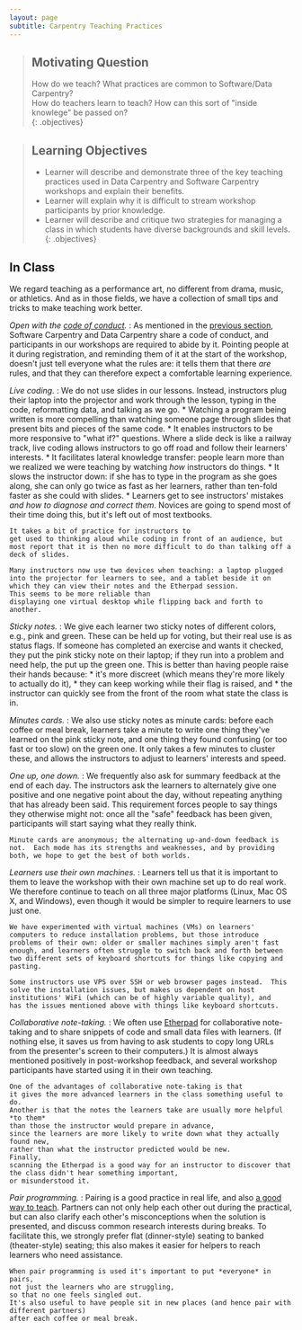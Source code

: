 ```yaml
---
layout: page
subtitle: Carpentry Teaching Practices
---
```

> ## Motivating Question
> How do we teach?  What practices are common to Software/Data Carpentry?  
> How do teachers learn to teach?  How can this sort of "inside knowlege" be 
> passed on?  
{: .objectives}

> ## Learning Objectives
>
> *   Learner will describe and demonstrate three of the key teaching practices
>     used in Data Carpentry and Software Carpentry workshops
>     and explain their benefits.
> *   Learner will explain why it is difficult to stream workshop participants by prior knowledge.
> *   Learner will describe and critique
>     two strategies for managing a class in which students have diverse backgrounds and skill levels.
{: .objectives}

## In Class

We regard teaching as a performance art,
no different from drama, music, or athletics.
And as in those fields,
we have a collection of small tips and tricks to make teaching work better.

*Open with the [code of conduct](http://software-carpentry.org/conduct.html).*
:   As mentioned in the [previous section](07-motivation.html),
    Software Carpentry and Data Carpentry share a code of conduct,
    and participants in our workshops are required to abide by it.
    Pointing people at it during registration,
    and reminding them of it at the start of the workshop,
    doesn't just tell everyone what the rules are:
    it tells them that there *are* rules,
    and that they can therefore expect a comfortable learning experience.

*Live coding.*
:   We do not use slides in our lessons.
    Instead, instructors plug their laptop into the projector
    and work through the lesson,
    typing in the code,
    reformatting data,
    and talking as we go.
    *   Watching a program being written is more compelling than
        watching someone page through slides that present bits and pieces of the same code.
    *   It enables instructors to be more responsive to "what if?" questions.
        Where a slide deck is like a railway track,
        live coding allows instructors to go off road and follow their learners' interests.
    *   It facilitates lateral knowledge transfer:
        people learn more than we realized we were teaching by watching *how* instructors do things.
    *   It slows the instructor down:
        if she has to type in the program as she goes along,
        she can only go twice as fast as her learners,
        rather than ten-fold faster as she could with slides.
    *   Learners get to see instructors' mistakes *and how to diagnose and correct them*.
        Novices are going to spend most of their time doing this,
        but it's left out of most textbooks.

    It takes a bit of practice for instructors to
    get used to thinking aloud while coding in front of an audience, but
    most report that it is then no more difficult to do than talking off a
    deck of slides.

    Many instructors now use two devices when teaching: a laptop plugged
    into the projector for learners to see, and a tablet beside it on
    which they can view their notes and the Etherpad session.
    This seems to be more reliable than
    displaying one virtual desktop while flipping back and forth to
    another.

*Sticky notes.*
:   We give each learner two sticky notes of different colors,
    e.g., pink and green.
    These can be held up for voting,
    but their real use is as status flags.
    If someone has completed an exercise and wants it checked,
    they put the pink sticky note on their laptop;
    if they run into a problem and need help,
    the put up the green one.
    This is better than having people raise their hands because:
    *   it's more discreet (which means they're more likely to actually do it),
    *   they can keep working while their flag is raised, and
    *   the instructor can quickly see from the front of the room
        what state the class is in.

*Minutes cards.*
:   We also use sticky notes as minute cards: before each coffee or
    meal break, learners take a minute to write one thing they've
    learned on the pink sticky note, and one thing they found
    confusing (or too fast or too slow) on the green one. It only
    takes a few minutes to cluster these, and allows the instructors
    to adjust to learners' interests and speed.

*One up, one down.*
:   We frequently also ask for summary feedback at the end of each day.
    The instructors ask the learners to alternately give one positive and
    one negative point about the day, without repeating anything that has
    already been said.  This requirement forces people to say things they
    otherwise might not: once all the "safe" feedback has been given,
    participants will start saying what they really think.

    Minute cards are anonymous; the alternating up-and-down feedback is
    not.  Each mode has its strengths and weaknesses, and by providing
    both, we hope to get the best of both worlds.

*Learners use their own machines.*
:   Learners tell us that it is important to them to leave the workshop
    with their own machine set up to do real work.  We therefore continue
    to teach on all three major platforms (Linux, Mac OS X, and Windows),
    even though it would be simpler to require learners to use just one.

    We have experimented with virtual machines (VMs) on learners'
    computers to reduce installation problems, but those introduce
    problems of their own: older or smaller machines simply aren't fast
    enough, and learners often struggle to switch back and forth between
    two different sets of keyboard shortcuts for things like copying and
    pasting.

    Some instructors use VPS over SSH or web browser pages instead.  This
    solve the installation issues, but makes us dependent on host
    institutions' WiFi (which can be of highly variable quality), and
    has the issues mentioned above with things like keyboard shortcuts.

*Collaborative note-taking.*
:   We often use [Etherpad](http://etherpad.org) for collaborative
    note-taking and to share snippets of code and small data files with
    learners. (If nothing else, it saves us from having to ask students to
    copy long URLs from the presenter's screen to their computers.) It is
    almost always mentioned positively in post-workshop feedback, and
    several workshop participants have started using it in their own
    teaching.

    One of the advantages of collaborative note-taking is that
    it gives the more advanced learners in the class something useful to do.
    Another is that the notes the learners take are usually more helpful *to them*
    than those the instructor would prepare in advance,
    since the learners are more likely to write down what they actually found new,
    rather than what the instructor predicted would be new.
    Finally,
    scanning the Etherpad is a good way for an instructor to discover that
    the class didn't hear something important,
    or misunderstood it.

*Pair programming.*
:   Pairing is a good practice in real life, and also
    [a good way to teach](papers/porter-what-works-2013.pdf).
    Partners can not only help each other out during the practical,
    but can also clarify each other's misconceptions when the solution is
    presented, and discuss common research interests during breaks. To
    facilitate this, we strongly prefer flat (dinner-style) seating to
    banked (theater-style) seating; this also makes it easier for helpers
    to reach learners who need assistance.

    When pair programming is used it's important to put *everyone* in pairs,
    not just the learners who are struggling,
    so that no one feels singled out.
    It's also useful to have people sit in new places (and hence pair with different partners)
    after each coffee or meal break.
